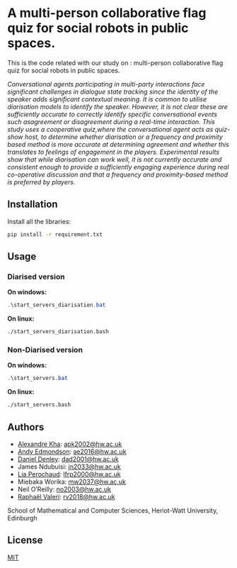 # A multi-person collaborative flag quiz for social robots in public spaces.

This is the code related with our study on : multi-person collaborative flag quiz for social robots in public spaces.

*Conversational agents participating in multi-party interactions face significant challenges in dialogue state tracking since the identity of the speaker adds significant contextual meaning.  It is common to utilise diarisation models to identify the speaker.  However, it is not clear these are sufficiently accurate to correctly identify specific conversational events such asagreement or disagreement during a real-time interaction. This study uses a cooperative quiz,where the conversational agent acts as quiz-show host, to determine whether diarisation or a frequency and proximity based method is more accurate at determining agreement and whether this translates to feelings of engagement in the players. Experimental results show that while diarisation can work well, it is not currently accurate and consistent enough to provide a sufficiently engaging experience during real co-operative discussion and that a frequency and proximity-based method is preferred by players.*



## Installation

Install all the libraries:

```bash
pip install -r requirement.txt
```

## Usage

### Diarised version

**On windows:**

```powershell
.\start_servers_diarisation.bat
```

**On linux:**

```bash
./start_servers_diarisation.bash
```

### Non-Diarised version

**On windows:**

```powershell
.\start_servers.bat
```

**On linux:**

```bash
./start_servers.bash
```

## Authors
- [Alexandre Kha](https://github.com/Ottogod): apk2002@hw.ac.uk
- [Andy Edmondson](https://github.com/Levinin): ae2016@hw.ac.uk
- [Daniel Denley](https://github.com/ddenley): dad2001@hw.ac.uk
- James Ndubuisi: jn2033@hw.ac.uk
- [Lia Perochaud](https://github.com/Lisnivia): lfrp2000@hw.ac.uk
- Miebaka Worika: mw2037@hw.ac.uk
- Neil O’Reilly: no2003@hw.ac.uk
- [Raphaël Valeri](https://github.com/RaphValeri): rv2018@hw.ac.uk

School of Mathematical and Computer Sciences, Heriot-Watt University, Edinburgh

## License

[MIT](https://choosealicense.com/licenses/mit/)